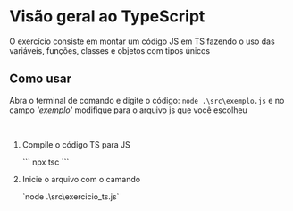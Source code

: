 <h1> Visão geral ao TypeScript</h1>

<p>O exercício consiste em montar um código JS em TS fazendo o uso das variáveis, funções, classes e objetos com tipos únicos</p>

<h2>Como usar</h2>
<p>Abra o terminal de comando e digite o código: <code>node .\src\exemplo.js</code> e no campo <i>'exemplo'</i> modifique para o arquivo js que você escolheu</p>
<br>
<ol>
  <li>
    <p>Compile o código TS para JS</p>
    ```
        npx tsc
    ```
  </li>
  <li>
    <p>Inicie o arquivo com o camando</p>
        `node .\src\exercicio_ts.js`
  </li>
</ol>
